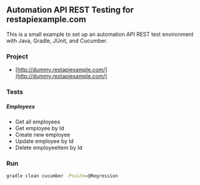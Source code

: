 ## Automation API REST Testing for restapiexample.com
This is a small example to set up an automation API REST test environment with Java, Gradle, JUnit, and Cucumber.

### Project 
* [http://dummy.restapiexample.com/](http://dummy.restapiexample.com/) 

### Tests
##### Employees
* Get all employees
* Get employee by Id
* Create new employee
* Update employee by Id
* Delete employeeItem by Id

### Run
```sh
gradle clean cucumber -Psuite=@Regression
```
